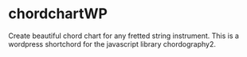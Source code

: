 # chordchartWP
Create beautiful chord chart for any fretted string instrument. This is a wordpress shortchord for the javascript library chordography2.
